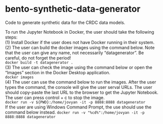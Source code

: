 # bento-synthetic-data-generator
Code to generate synthetic data for the CRDC data models.

To run the Jupyter Notebook in Docker, the user should take the following steps:<br/>
(1) Install Docker if the user does not have Docker running in their system.<br/>
(2) The user can build the docker images using the command below. Note that the user can give any name, not necessarily “datagenerator”. Be careful, do not forget the period!<br/>
```docker build -t datagenerator .```<br/>
(3) The user can check the image using the command below or open the “Images” section in the Docker Desktop application.<br/>
```docker images```<br/>
(4) The user can use the command below to run the images. After the user types the command, the console will give the user serval URLs. The user should copy-paste the last URL to the browser to get the Jupyter Notebook. The user can press control + c to stop the image.<br/>
```docker run -v ${PWD}:/home/jovyan -it -p 8888:8888 datagenerator```<br/>
If the user are using Windows Command Prompt, the use should use the command below instead.
```docker run -v "%cd%":/home/jovyan -it -p 8888:8888 datagenerator```<br/>
